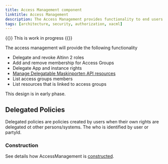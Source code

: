 ```yaml
---
title: Access Management component
linktitle: Access Management
description: The Access Management provides functionality to end users for managing groups, roles and rights 
tags: [architecture, security, authorization, xacml]
---
```


{{<notice warning>}}
This is work in progress
{{</notice>}}

The access management will provide the following functionality

- Delegate and revoke Altinn 2 roles
- Add and remove membership for Access Groups
- Delegate App and instance rights
- [Manage Delegatable Maskinporten API resources](https://github.com/Altinn/altinn-authorization/issues/59)
- List access groups members
- List resources that is linked to access groups


This design is in early phase. 


## Delegated Policies

Delegated policies are policies created by users when their own rights are delegated ot other persons/systems.
The who is identified by user or partyId.


### Construction

See details how AccessManagement is [constructed](/architecture/components/application/construction/altinn-platform/authorization/accessmanagment/).